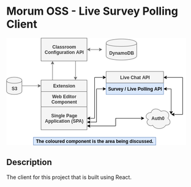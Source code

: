 # Morum OSS - Live Survey Polling Client

![morum oss project components](../morumoss.png 'Morum OSS Project Components')

## Description

The client for this project that is built using React.
